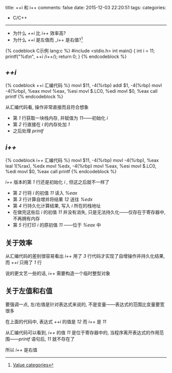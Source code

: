 title: ++i 和 i++
comments: false
date: 2015-12-03 22:20:51
tags:
categories:
  - C/C++
---


* 为什么 _++i_ 比 _i++_ 效率高?
* 为什么 _++i_ 是左值而 _i++ 是右值?[^1]

[^1]:[Value categories](http://en.cppreference.com/w/cpp/language/value_category)

<!--more-->

{% codeblock C示例 lang:c %}
#include <stdio.h>
int main() {
    int i = 11;
    printf("%d\n", ++i /*i++*/);
    return 0;
}
{% endcodeblock %}

## _++i_

{% codeblock ++i 汇编代码 %}
movl    $11, -4(%rbp)
addl    $1, -4(%rbp)
movl    -4(%rbp), %eax
movl    %eax, %esi
movl    $.LC0, %edi
movl    $0, %eax
call    printf
{% endcodeblock %}

从汇编代码看, 操作非常直接而且符合想象

* 第 _1_ 行获取一块栈内存, 并赋值为 _11_——初始化 _i_
* 第 _2_ 行直接在 _i_ 的内存处加 _1_
* 之后处理 _printf_
    
## _i++_

{% codeblock i++ 汇编代码 %}
movl    $11, -4(%rbp)
movl    -4(%rbp), %eax
leal    1(%rax), %edx
movl    %edx, -4(%rbp)
movl    %eax, %esi
movl    $.LC0, %edi
movl    $0, %eax
call    printf
{% endcodeblock %}

_i++_ 版本的第 _1_ 行还是初始化 _i_ , 但这之后就不一样了

* 第 _2_ 行将 _i_ 的初值 _11_ 读入 _%eax_
* 第 _3_ 行计算自增并将结果 _12_ 送往 _%edx_
* 第 _4_ 行持久化计算结果, 写入 _i_ 所在的栈地址
* 在做完这些后 _i_ 的初值 _11_ 并没有消失, 只是无法持久化——仅存在于寄存器中, 不再拥有内存
* 第 _5_ 行打印 _i_ 的原初值 _11_ ——位于 _%eax_ 中

## 关于效率

从汇编代码的差别很容易看出 _i++_ 用了 _3_ 行代码才实现了自增操作并持久化结果, 而 _++i_ 只用了 _1_ 行

说的更文艺一些的话, _i++_ 需要构造一个临时整型对象

## 关于左值和右值

要强调一点, 左/右值是针对表达式来说的, 不是变量——表达式的范围比变量要宽很多

在上面的代码中, 表达式 _++i_ 的值是 _12_ 而 _i++_ 是 _11_

从汇编代码可以看到, _i++_ 的值 _11_ 是位于寄存器中的, 当程序离开表达式的作用范围——_printf_ 语句后, _11_ 就不存在了

所以 _i++_ 是右值